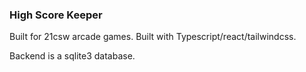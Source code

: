 ### High Score Keeper ###
Built for 21csw arcade games. Built with Typescript/react/tailwindcss.

Backend is a sqlite3 database.
